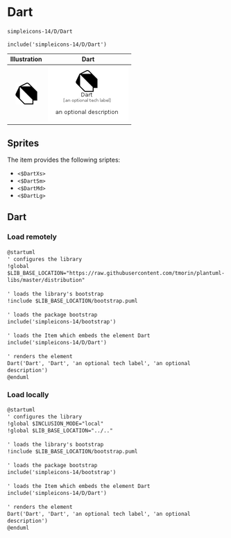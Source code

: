 # Dart


```text
simpleicons-14/D/Dart
```

```text
include('simpleicons-14/D/Dart')
```



| Illustration | Dart |
| :---: | :---: |
| ![illustration for Illustration](../../simpleicons-14/D/Dart.png) | ![illustration for Dart](../../simpleicons-14/D/Dart.Local.png) |



## Sprites
The item provides the following sriptes:

- `<$DartXs>`
- `<$DartSm>`
- `<$DartMd>`
- `<$DartLg>`





## Dart

### Load remotely
```plantuml
@startuml
' configures the library
!global $LIB_BASE_LOCATION="https://raw.githubusercontent.com/tmorin/plantuml-libs/master/distribution"

' loads the library's bootstrap
!include $LIB_BASE_LOCATION/bootstrap.puml

' loads the package bootstrap
include('simpleicons-14/bootstrap')

' loads the Item which embeds the element Dart
include('simpleicons-14/D/Dart')

' renders the element
Dart('Dart', 'Dart', 'an optional tech label', 'an optional description')
@enduml
```

### Load locally
```plantuml
@startuml
' configures the library
!global $INCLUSION_MODE="local"
!global $LIB_BASE_LOCATION="../.."

' loads the library's bootstrap
!include $LIB_BASE_LOCATION/bootstrap.puml

' loads the package bootstrap
include('simpleicons-14/bootstrap')

' loads the Item which embeds the element Dart
include('simpleicons-14/D/Dart')

' renders the element
Dart('Dart', 'Dart', 'an optional tech label', 'an optional description')
@enduml
```


